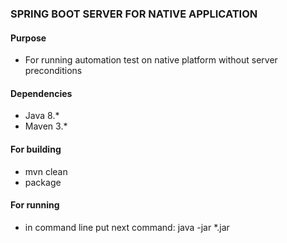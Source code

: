 ### SPRING BOOT SERVER FOR NATIVE APPLICATION

#### Purpose
* For running automation test on native platform without server preconditions

#### Dependencies
* Java 8.*
* Maven 3.*

#### For building
* mvn clean 
* package 

#### For running 
* in command line put next command: java -jar *.jar
    
